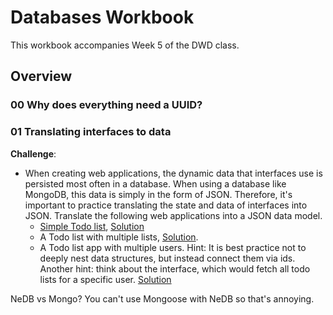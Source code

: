 # Databases Workbook

This workbook accompanies Week 5 of the DWD class.

## Overview

### 00 Why does everything need a UUID?


### 01 Translating interfaces to data
**Challenge**:
- When creating web applications, the dynamic data that interfaces use is persisted most often in a database. When using a database like MongoDB, this data is simply in the form of JSON. Therefore, it's important to practice translating the state and data of interfaces into JSON. Translate the following web applications into a JSON data model.
  - [Simple Todo list](http://todomvc.com/examples/react/#/), [Solution](./workbook/01_solution/todo.json)
  - A Todo list with multiple lists, [Solution](./workbook/01_solution/todoLists.json).
  - A Todo list app with multiple users. Hint: It is best practice not to deeply nest data structures, but instead connect them via ids. Another hint: think about the interface, which would fetch all todo lists for a specific user. [Solution](./workbook/01_solution/todoUsers.json)

NeDB vs Mongo? You can't use Mongoose with NeDB so that's annoying.